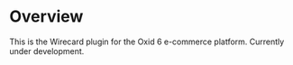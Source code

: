 # Overview

This is the Wirecard plugin for the Oxid 6 e-commerce platform. Currently under development.
